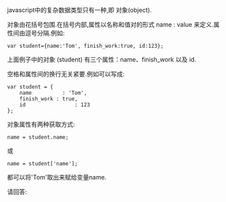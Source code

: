 javascript中的复杂数据类型只有一种,即 对象(object).

对象由花括号包围.在括号内部,属性以名称和值对的形式  name : value  来定义.属性间由逗号分隔.例如:

    var student={name:'Tom', finish_work:true, id:123};

上面例子中的对象 (student) 有三个属性：name、finish_work 以及 id.

空格和属性间的换行无关紧要.例如可以写成:

    var student = {
        name          : 'Tom',
        finish_work : true,
        id                : 123
    };

对象属性有两种获取方式:

    name = student.name;

或

    name = student['name'];

都可以将'Tom'取出来赋给变量name.

请回答:
